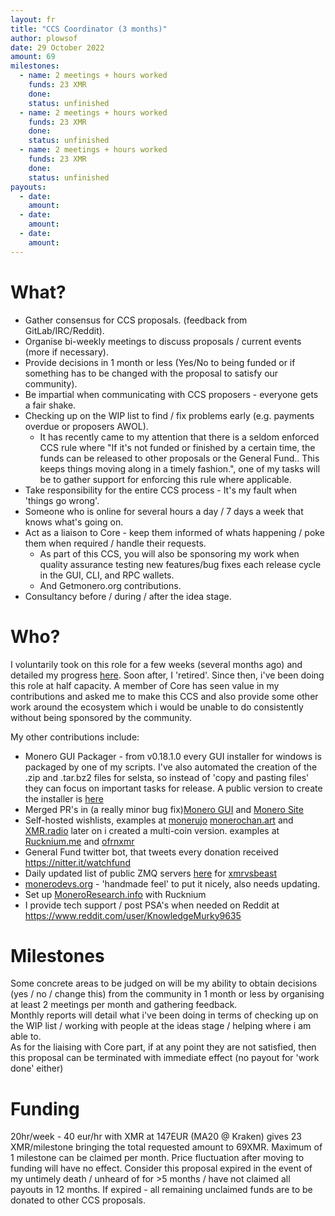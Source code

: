 ```yaml
--- 
layout: fr
title: "CCS Coordinator (3 months)"
author: plowsof
date: 29 October 2022
amount: 69
milestones:
  - name: 2 meetings + hours worked
    funds: 23 XMR
    done:
    status: unfinished
  - name: 2 meetings + hours worked
    funds: 23 XMR
    done:
    status: unfinished
  - name: 2 meetings + hours worked
    funds: 23 XMR
    done:
    status: unfinished
payouts:
  - date:
    amount:
  - date:
    amount:
  - date:
    amount:
--- 
```


# What?

- Gather consensus for CCS proposals. (feedback from GitLab/IRC/Reddit).
- Organise bi-weekly meetings to discuss proposals / current events (more if necessary).
- Provide decisions in 1 month or less (Yes/No to being funded or if something has to be changed with the proposal to satisfy our community).
- Be impartial when communicating with CCS proposers - everyone gets a fair shake.
- Checking up on the WIP list to find / fix problems early (e.g. payments overdue or proposers AWOL).
    - It has recently came to my attention that there is a seldom enforced CCS rule where "If it's not funded or finished by a certain time, the funds can be released to other proposals or the General Fund.. This keeps things moving along in a timely fashion.", one of my tasks will be to gather support for enforcing this rule where applicable.
- Take responsibility for the entire CCS process - It's my fault when 'things go wrong'.
- Someone who is online for several hours a day / 7 days a week that knows what's going on.
- Act as a liaison to Core - keep them informed of whats happening / poke them when required / handle their requests.
    - As part of this CCS, you will also be sponsoring my work when quality assurance testing new features/bug fixes each release cycle in the GUI, CLI, and RPC wallets.
    - And Getmonero.org contributions.
- Consultancy before / during / after the idea stage.

# Who?

I voluntarily took on this role for a few weeks (several months ago) and detailed my progress [here](https://www.reddit.com/r/Monero/comments/uj0lyu/what_i_did_last_week_plowsof/). Soon after, I 'retired'. Since then, i've been doing this role at half capacity. A member of Core has seen value in my contributions and asked me to make this CCS and also provide some other work around the ecosystem which i would be unable to do consistently without being sponsored by the community. 

My other contributions include:

- Monero GUI Packager - from v0.18.1.0 every GUI installer for windows is packaged by one of my scripts. I've also automated the creation of the .zip and .tar.bz2 files for selsta, so instead of 'copy and pasting files' they can focus on important tasks for release. A public version to create the installer is [here](https://github.com/plowsof/monero-gui-exe)
- Merged PR's in (a really minor bug fix)[Monero GUI](https://github.com/monero-project/monero-gui/pulls?q=is%3Apr+is%3Amerged+author%3Aplowsof) and [Monero Site]( https://github.com/monero-project/monero-site/pulls?q=is%3Apr+is%3Amerged+author%3Aplowsof+)
- Self-hosted wishlists, examples at [monerujo](https://funding.monerujo.app/) [monerochan.art](https://www.monerochan.art/) and [XMR.radio](https://xmr.radio/)
later on i created a multi-coin version. examples at [Rucknium.me](https://rucknium.me/donate/) and [ofrnxmr](https://getwishlisted.xyz/ofrnxmr/)
- General Fund twitter bot, that tweets every donation received https://nitter.it/watchfund
- Daily updated list of public ZMQ servers [here](https://github.com/plowsof/listen_for_zmq/blob/main/zmq_list.md) for [xmrvsbeast](https://xmrvsbeast.com/p2pool/monero_nodes.html)
- [monerodevs.org](http://www.monerodevs.org/) - 'handmade feel' to put it nicely, also needs updating.
- Set up [MoneroResearch.info](https://moneroresearch.info/) with Rucknium
- I provide tech support / post PSA's when needed on Reddit at https://www.reddit.com/user/KnowledgeMurky9635 

# Milestones
Some concrete areas to be judged on will be my ability to obtain decisions (yes / no / change this) from the community in 1 month or less by organising at least 2 meetings per month and gathering feedback.    
Monthly reports will detail what i've been doing in terms of checking up on the WIP list / working with people at the ideas stage / helping where i am able to.    
As for the liaising with Core part, if at any point they are not satisfied, then this proposal can be terminated with immediate effect (no payout for 'work done' either)

# Funding
20hr/week - 40 eur/hr with XMR at 147EUR (MA20 @ Kraken) gives 23 XMR/milestone bringing the total requested amount to 69XMR. Maximum of 1 milestone can be claimed per month. Price fluctuation after moving to funding will have no effect.
Consider this proposal expired in the event of my untimely death / unheard of for >5 months / have not claimed all payouts in 12 months. If expired - all remaining unclaimed funds are to be donated to other CCS proposals.
